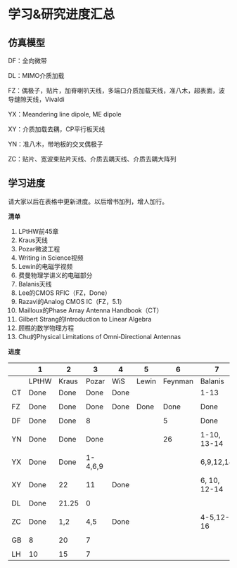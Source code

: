 # 学习&研究进度汇总

## 仿真模型

DF：全向微带

DL：MIMO介质加载

FZ：偶极子，贴片，加脊喇叭天线，多端口介质加载天线，准八木，超表面，波导缝隙天线，Vivaldi

YX：Meandering line dipole, ME dipole

XY：介质加载去耦，CP平行板天线

YN：准八木，带地板的交叉偶极子

ZC：贴片、宽波束贴片天线、介质去耦天线、介质去耦大阵列

## 学习进度

请大家以后在表格中更新进度。以后增书加列，增人加行。

**清单**

1. LPtHW前45章
2. Kraus天线
3. Pozar微波工程
4. Writing in Science视频
5. Lewin的电磁学视频
6. 费曼物理学讲义的电磁部分
7. Balanis天线
8. Lee的CMOS RFIC（FZ，Done）
9. Razavi的Analog CMOS IC（FZ，5.1）
10. Mailloux的Phase Array Antenna Handbook（CT）
11. Gilbert Strang的Introduction to Linear Algebra
12. 顾樵的数学物理方程
13. Chu的Physical Limitations of Omni‐Directional Antennas

**进度**

|      | 1     | 2     | 3     | 4    | 5     | 6       | 7           | 10       | 11     | 12   | 13 |
| ---- | ----- | ----- | ----- | ---- | ----- | ------- | ----------- | -------- | -------- | -------- | -------- |
|      | LPtHW | Kraus | Pozar | WiS  | Lewin | Feynman | Balanis     | Mailloux | Strang | Gu | Chu |
| CT   | Done  | Done  | Done  | Done |       |         | 1-13        |   1-6    |       |       |       |
|      |       |       |       |      |       |         |             |          |          |          |          |
| FZ   | Done  | Done  | Done  | Done | Done  | Done    | Done        |  | 32    | Done | 0.5 |
|      |       |       |       |      |       |         |             |          |          |          |          |
| DF   | Done  | Done  | 8     |      |       | 5       |     Done    |          |          |          |          |
|      |       |       |       |      |       |         |             |          |          |          |          |
| YN   | Done  | Done  | Done  |      |       | 26      |1-10, 13-14  |          |          |          |          |
|      |       |       |       |      |       |         |             |          |          |          |          |
| YX   | Done  | Done  |1-4,6,9|      |       |         | 6,9,12,14   |          |          |          |          |
|      |       |       |       |      |       |         |             |          |          |          |          |
| XY   | Done  | 22    | 11    | Done |       |         | 6, 10, 12-14           |          |          |          |          |
|      |       |       |       |      |       |         |             |          |          |          |          |
| DL   | Done  | 21.25 | 0     |      |       |         |             |          |          |          |          |
|      |       |       |       |      |       |         |             |          |          |          |          |
| ZC   | Done  | 1,2 | 4,5  | Done |       |         | 4-5,12-16         |          |          |          |          |
|      |       |       |       |      |       |         |             |          |          |          |          |
| GB   | 8     |20     | 7     |      |       |         |             |          |          |          |          |
|      |       |       |       |      |       |         |             |          |          |          |          |
| LH   |  10   | 15    | 7     |      |       |         |             |          |          |          |          |